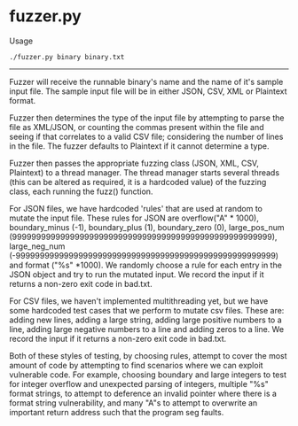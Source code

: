 fuzzer.py
========================
Usage
```
./fuzzer.py binary binary.txt
```
------------------------

Fuzzer will receive the runnable binary's name and the name of it's sample input file.
The sample input file will be in either JSON, CSV, XML or Plaintext format.

Fuzzer then determines the type of the input file by attempting to parse the file as XML/JSON,
or counting the commas present within the file and seeing if that correlates to a valid CSV
file; considering the number of lines in the file. The fuzzer defaults to Plaintext if it cannot
determine a type.

Fuzzer then passes the appropriate fuzzing class (JSON, XML, CSV, Plaintext) to a thread manager.
The thread manager starts several threads (this can be altered as required, it is a hardcoded value)
of the fuzzing class, each running the fuzz() function. 

For JSON files, we have hardcoded 'rules' that are used at random to mutate the input file. These rules for
JSON are overflow("A" * 1000), boundary_minus (-1), boundary_plus (1), boundary_zero (0), large_pos_num 
(999999999999999999999999999999999999999999999999999999), large_neg_num (-999999999999999999999999999999999999999999999999999999) 
and format ("%s" *1000). We randomly choose a rule for each entry in the JSON object and try to run the mutated input.
We record the input if it returns a non-zero exit code in bad.txt.

For CSV files, we haven't implemented multithreading yet, but we have some hardcoded test cases that we
perform to mutate csv files. These are: adding new lines, adding a large string, adding large positive
numbers to a line, adding large negative numbers to a line and adding zeros to a line.
We record the input if it returns a non-zero exit code in bad.txt.

Both of these styles of testing, by choosing rules, attempt to cover the most amount of code by attempting to find scenarios where we can exploit vulnerable code. For example, choosing boundary and large integers to test for integer overflow and unexpected parsing of integers, multiple "%s" format strings, to attempt to deference an invalid pointer where there is a format string vulnerability, and many "A"s to attempt to overwrite an important return address such that the program seg faults.
